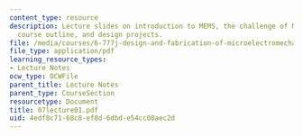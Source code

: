 ```yaml
---
content_type: resource
description: Lecture slides on introduction to MEMS, the challenge of MEMS design,
  course outline, and design projects.
file: /media/courses/6-777j-design-and-fabrication-of-microelectromechanical-devices-spring-2007/4edf8c7168c8ef8d6dbde54cc08aec2d_07lecture01.pdf
file_type: application/pdf
learning_resource_types:
- Lecture Notes
ocw_type: OCWFile
parent_title: Lecture Notes
parent_type: CourseSection
resourcetype: Document
title: 07lecture01.pdf
uid: 4edf8c71-68c8-ef8d-6dbd-e54cc08aec2d
---
```

